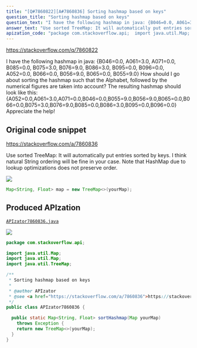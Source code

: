 ```yaml
---
title: "[Q#7860822][A#7860836] Sorting hashmap based on keys"
question_title: "Sorting hashmap based on keys"
question_text: "I have the following hashmap in java: {B046=0.0, A061=3.0, A071=0.0, B085=0.0, B075=3.0, B076=9.0, B086=3.0, B095=0.0, B096=0.0, A052=0.0, B066=0.0, B056=9.0, B065=0.0, B055=9.0} How should I go about sorting the hashmap such that the Alphabet, followed by the numerical figures are taken into account? The resulting hashmap should look like this: {A052=0.0,A061=3.0,A071=0.0,B046=0.0,B055=9.0,B056=9.0,B065=0.0,B066=0.0,B075=3.0,B076=9.0,B085=0.0,B086=3.0,B095=0.0,B096=0.0} Appreciate the help!"
answer_text: "Use sorted TreeMap: It will automatically put entries sorted by keys. I think natural String ordering will be fine in your case. Note that HashMap due to lookup optimizations does not preserve order."
apization_code: "package com.stackoverflow.api;  import java.util.Map; import java.util.Map; import java.util.TreeMap;  /**  * Sorting hashmap based on keys  *  * @author APIzator  * @see <a href=\"https://stackoverflow.com/a/7860836\">https://stackoverflow.com/a/7860836</a>  */ public class APIzator7860836 {    public static Map<String, Float> sortHashmap(Map yourMap)     throws Exception {     return new TreeMap<>(yourMap);   } }"
---
```


https://stackoverflow.com/q/7860822

I have the following hashmap in java:
{B046=0.0, A061=3.0, A071=0.0, B085=0.0, B075=3.0, B076=9.0, B086=3.0, B095=0.0, B096=0.0, A052=0.0, B066=0.0, B056=9.0, B065=0.0, B055=9.0}
How should I go about sorting the hashmap such that the Alphabet, followed by the numerical figures are taken into account?
The resulting hashmap should look like this:
{A052=0.0,A061=3.0,A071=0.0,B046=0.0,B055=9.0,B056=9.0,B065=0.0,B066=0.0,B075=3.0,B076=9.0,B085=0.0,B086=3.0,B095=0.0,B096=0.0}
Appreciate the help!



## Original code snippet

https://stackoverflow.com/a/7860836

Use sorted TreeMap:
It will automatically put entries sorted by keys. I think natural String ordering will be fine in your case.
Note that HashMap due to lookup optimizations does not preserve order.

<div class="code-logo"><img src="/stackoverflow.png" /></div>

```java
Map<String, Float> map = new TreeMap<>(yourMap);
```

## Produced APIzation

[`APIzator7860836.java`](https://github.com/blind-papers/apization-temp-data/raw/main/search/APIzator7860836.java)

<div class="code-logo"><img src="/apizator.png" /></div>

```java
package com.stackoverflow.api;

import java.util.Map;
import java.util.Map;
import java.util.TreeMap;

/**
 * Sorting hashmap based on keys
 *
 * @author APIzator
 * @see <a href="https://stackoverflow.com/a/7860836">https://stackoverflow.com/a/7860836</a>
 */
public class APIzator7860836 {

  public static Map<String, Float> sortHashmap(Map yourMap)
    throws Exception {
    return new TreeMap<>(yourMap);
  }
}

```